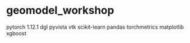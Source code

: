 # geomodel_workshop

pytorch 1.12.1
dgl
pyvista
vtk
scikit-learn
pandas
torchmetrics
matplotlib
xgboost

